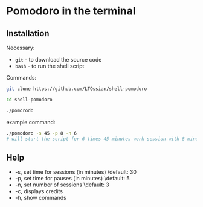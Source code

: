 # Pomodoro in the terminal

## Installation

Necessary:

- `git` - to download the source code
- `bash` - to run the shell script

Commands:

```bash
git clone https://github.com/LTOssian/shell-pomodoro 
```

```bash
cd shell-pomodoro 
```

```bash
./pomorodo
```

example command:

```bash
./pomodoro -s 45 -p 8 -n 6
# will start the script for 6 times 45 minutes work session with 8 minutes of pause 
```

## Help

- -s, set time for sessions (in minutes) \default: 30
- -p, set time for pauses (in minutes) \default: 5
- -n, set number of sessions \default: 3
- -c, displays credits
- -h, show commands
